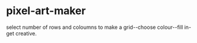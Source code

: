 # pixel-art-maker
select number of rows and coloumns to make a grid--choose colour--fill in-get creative.
